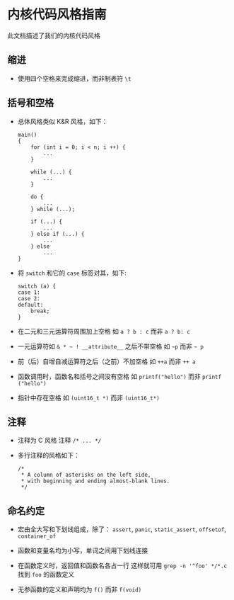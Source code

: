 # 内核代码风格指南

此文档描述了我们的内核代码风格

## 缩进

- 使用四个空格来完成缩进，而非制表符 `\t`

## 括号和空格

- 总体风格类似 K&R 风格，如下：
  ```
  main()
  {
      for (int i = 0; i < n; i ++) {
          ...
      }

      while (...) {
          ...
      }

      do {
          ...
      } while (...);

      if (...) {
          ...
      } else if (...) {
          ...
      } else
          ...
  }
  ```

- 将 `switch` 和它的 `case` 标签对其，如下:
  ```
  switch (a) {
  case 1:
  case 2:
  default:
      break;
  }
  ```

- 在二元和三元运算符周围加上空格
  如 `a ? b : c` 而非 `a ? b: c`

- 一元运算符如 `& * ~ ! __attribute__` 之后不带空格
  如 `~p` 而非 `~ p`

- 前（后）自增自减运算符之后（之前）不加空格
  如 `++a` 而非 `++ a`

- 函数调用时，函数名和括号之间没有空格
  如 `printf("hello")` 而非 `printf ("hello")`

- 指针中存在空格
  如 `(uint16_t *)` 而非 `(uint16_t*)`

## 注释

- 注释为 C 风格 注释 `/* ... */`

- 多行注释的风格如下：
  ```
  /*
   * A column of asterisks on the left side,
   * with beginning and ending almost-blank lines.
   */
  ```

## 命名约定

- 宏由全大写和下划线组成，除了：
  `assert`, `panic`, `static_assert`, `offsetof`, `container_of`

- 函数和变量名均为小写，单词之间用下划线连接

- 在函数定义时，返回值和函数名各占一行
  这样就可用 `grep -n '^foo' */*.c` 找到 `foo` 的函数定义

- 无参函数的定义和声明均为 `f()` 而非 `f(void)`
